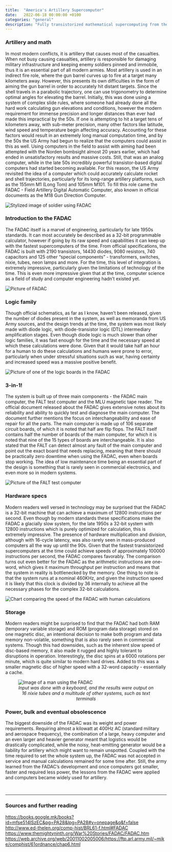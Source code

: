 ```yaml
---
title:  "America's Artillery Supercomputer"
date:   2022-06-18 00:00:00 +0100
categories: "general"
description: "Fully transistorized mathematical supercomputing from the 50s!"
---
```


### Artillery and math
In most modern conflicts, it is artillery that causes most of the casualties. When not busy causing casualties, artillery is responsible for damaging military infrastructure and keeping enemy soldiers pinned and immobile, thus it is an essential part of all modern armies. Most artillery is used in an indirect fire role, where the gun barrel curves up to fire at a target many kilometers away. However, this presents its own difficulties in the form of aiming the gun barrel in order to accurately hit distant targets. Since the shell travels in a parabolic trajectory, one can use trigonometry to determine optimal angles for elevating the barrel. Initially, this was done using a system of complex slide rules, where someone had already done all the hard work calculating gun elevations and conditions, however the modern requirement for immense precision and longer distances than ever had made this impractical by the 50s. If one is attempting to hit a target tens of kilometers away, with sub-meter precision, many other factors like latitude, wind speed and temperature begin affecting accuracy. Accounting for these factors would result in an extremely long manual computation time, and by the 50s the US Army had begun to realize that the computers could assist in this as well. Using computers in the field to assist with aiming had been attempted with the Norden bombsight almost 20 years earlier, which had ended in unsatisfactory results and massive costs. Still, that was an analog computer, while in the late 50s incredibly powerful transistor-based digital computers had started becoming available. For this reason, the US Army revisited the idea of a computer which could accurately calculate rocket and shell trajectories, particularly for its long-range artillery platforms, such as the 155mm M1 (Long Tom) and 105mm M101. To fill this role came the FADAC - Field Artillery Digital Automatic Computer, also known in official documents as the M18 Gun Direction Computer.


<img src="{{ site.baseurl }}/images/FADAC-4.jpg" alt="Stylized image of soldier using FADAC" style="display:block;margin:auto;">

### Introduction to the FADAC
The FADAC itself is a marvel of engineering, particularly for late 1950s standards. It can most accurately be described as a 32-bit programmable calculator, however if going by its raw speed and capabilities it can keep up with the fastest supercomputers of the time. From official specifications, the FADAC is built with 2190 transistors, 14430 diodes, 9080 resistors, 740 capacitors and 125 other “special components” - transformers, switches, nixie, tubes, neon lamps and more. For the time, this level of integration is extremely impressive, particularly given the limitations of technology of the time. This is even more impressive given that at the time, computer science as a field of study and computer engineering hadn’t existed yet. 


<img src="{{ site.baseurl }}/images/FADAC-5.jpg" alt="Picture of FADAC" style="display:block;margin:auto;">

### Logic family
Though official schematics, as far as I know, haven’t been released, given the number of diodes present in the system, as well as memoranda from US Army sources, and the design trends at the time, the system was most likely made with diode logic, with diode-transistor logic (DTL) intermediary amplification stages. Even though diode logic is much slower than other logic families, it was fast enough for the time and the necessary speed at which these calculations were done. Given that it would take half an hour for a human to do these calculations and humans were prone to error, particularly when under stressful situations such as war, having certainty and increased speed was a massive positive benefit.


<img src="{{ site.baseurl }}/images/FADAC-3.jpg" alt="Picture of one of the logic boards in the FADAC" style="display:block;margin:auto;">

### 3-in-1!
The system is built up of three main components - the FADAC main computer, the FALT test computer and the MLU magnetic tape reader. The official document released about the FADAC gives extensive notes about its reliability and ability to quickly test and diagnose the main computer. The document further mentions the focus on interchangeability and ease of repair for all the parts. The main computer is made up of 106 separate circuit boards, of which it is noted that half are flip flops. The FALT itself contains half the number of boards of the main computer, for which it is noted that nine of the 15 types of boards are interchangeable. It is also stated that the FALT can detect almost any fault of the main computer and point out the exact board that needs replacing, meaning that there should be practically zero downtime when using the FADAC, even when boards stop working. The idea of low maintenance time being an essential part of the design is something that is rarely seen in commercial electronics, and even more so in modern systems.


<img src="{{ site.baseurl }}/images/FADAC-6.jpg" alt="Picture of the FALT test computer" style="display:block;margin:auto;">

### Hardware specs
Modern readers well versed in technology may be surprised that the FADAC is a 32-bit machine that can achieve a maximum of 12800 instructions per second. Even though by modern standards these specifications make the FADAC a glacially slow system, for the late 1950s a 32-bit system with 12800 instructions which is purely optimized for calculation, this is extremely impressive. The presence of hardware multiplication and division, although with 16-cycle latency, was also rarely seen in mass-produced computers all the way up until the 90s. Given that the fastest transistorized supercomputers at the time could achieve speeds of approximately 100000 instructions per second, the FADAC compares favorably. The comparison turns out even better for the FADAC as the arithmetic instructions are one-word, which gives it maximum throughput per instruction and means that the system in reality is bottlenecked by the memory. One thing to note is that the system runs at a nominal 460KHz, and given the instruction speed it is likely that this clock is divided by 36 internally to achieve all the necessary phases for the complex 32-bit calculations.


<img src="{{ site.baseurl }}/images/FADAC-2.jpg" alt="Chart comparing the speed of the FADAC with human calculations" style="display:block;margin:auto;">

### Storage
Modern readers might be surprised to find that the FADAC had both RAM (temporary variable storage) and ROM (program data storage) stored on one magnetic disc, an intentional decision to make both program and data memory non-volatile, something that is also rarely seen in commercial systems. Though this had downsides, such as the inherent slow speed of disc-based memory, it also made it rugged and highly tolerant to disruptions in operation. Interestingly, the disc spins at a 6000 rotations per minute, which is quite similar to modern hard drives. Added to this was a smaller magnetic disc of higher speed with a 32-word capacity - essentially a cache.


<figure>
<img src="{{ site.baseurl }}/images/FADAC-1.jpg" alt="Image of a man using the FADAC" style="display:block;margin:auto;">
<figcaption style="text-align:center"><i>Input was done with a keyboard, and the results were output on 16 nixie tubes and a multitude of other systems, such as text terminals</i></figcaption>
</figure>


### Power, bulk and eventual obsolescence
The biggest downside of the FADAC was its weight and power requirements. Requiring almost a kilowatt at 400Hz AC (standard military and aerospace frequency), the combination of a large, heavy computer and an even larger and heavier generator meant that logistics would be drastically complicated, while the noisy, heat-emitting generator would be a liability for artillery which might want to remain unspotted. Coupled with the time required to set the whole system up, the FADAC was not accepted in service and manual calculations remained for some time after. Still, the army learned from the FADAC’s development and once computers got smaller, faster and required less power, the lessons from the FADAC were applied and computers became widely used for artillery. 

<br>
<hr>

### Sources and further reading
https://books.google.mk/books?id=mfse514lSzEC&pg=PA28&lpg=PA28#v=onepage&q&f=false
http://www.ed-thelen.org/comp-hist/BRL61-f.html#FADAC
https://www.themightyninth.org/War%20Stories/FADAC/FADAC.htm
https://web.archive.org/web/20011002005006/https://ftp.arl.army.mil/~mike/comphist/61ordnance/chap6.html